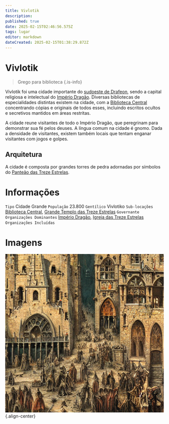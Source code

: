 ```yaml
---
title: Vivlotik
description: 
published: true
date: 2025-02-15T02:46:56.575Z
tags: lugar
editor: markdown
dateCreated: 2025-02-15T01:38:29.872Z
---
```


# Vivlotik

> Grego para biblioteca
{.is-info}

Vivlotik foi uma cidade importante do [sudoeste de Drafeon](/lugares/plano-material/drafeon/sudoeste-de-drafeon), sendo a capital religiosa e intelectual do [Império Dragão](/faccoes/nacoes/imperio-dragao). Diversas bibliotecas de especialidades distintas existem na cidade, com a [Biblioteca Central](/lugares/plano-material/drafeon/sudoeste-de-drafeon/vivlotik/biblioteca-central) concentrando cópias e originais de todos esses, incluindo escritos ocultos e secretivos mantidos em áreas restritas.

A cidade reune visitantes de todo o Império Dragão, que peregrinam para demonstrar sua fé pelos deuses. A língua comum na cidade é gnomo. Dada a densidade de visitantes, existem também locais que tentam enganar visitantes com jogos e golpes.

## Arquitetura

A cidade é composta por grandes torres de pedra adornadas por símbolos do [Panteão das Treze Estrelas](/divindades/panteao-das-treze-estrelas).

# Informações
`Tipo` Cidade Grande
`População` 23.800
`Gentílico` Vivlotiko 
`Sub-locações` [Biblioteca Central](/lugares/plano-material/drafeon/sudoeste-de-drafeon/vivlotik/biblioteca-central), [Grande Templo das Treze Estrelas](/lugares/plano-material/drafeon/sudoeste-de-drafeon/vivlotik/grande-templo)
`Governante` 
`Organizações Dominantes` [Império Dragão](/faccoes/nacoes/imperio-dragao#imperio-dragao), [Igreja das Treze Estrelas](/faccoes/faccoes-independentes/igreja-das-treze-estrekas)
`Organizações Incluídas`

# Imagens

![vivlotik3.png](/uploads/arte/vivlotik3.png){.align-center}